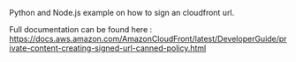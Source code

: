 Python and Node.js example on how to sign an cloudfront url.

Full documentation can be found here : https://docs.aws.amazon.com/AmazonCloudFront/latest/DeveloperGuide/private-content-creating-signed-url-canned-policy.html
